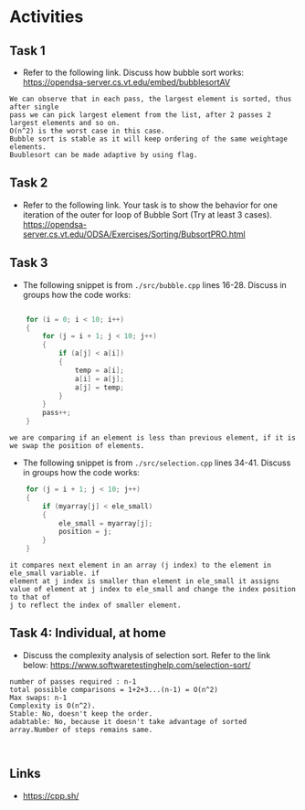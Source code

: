 # Activities

## Task 1

- Refer to the following link. Discuss how bubble sort works:
  https://opendsa-server.cs.vt.edu/embed/bubblesortAV

```
We can observe that in each pass, the largest element is sorted, thus after single
pass we can pick largest element from the list, after 2 passes 2 largest elements and so on.
O(n^2) is the worst case in this case. 
Bubble sort is stable as it will keep ordering of the same weightage elements.
Buublesort can be made adaptive by using flag.

```

## Task 2

- Refer to the following link. Your task is to show the behavior for one iteration of the outer for loop of Bubble Sort (Try at least 3 cases).
  https://opendsa-server.cs.vt.edu/ODSA/Exercises/Sorting/BubsortPRO.html

## Task 3

- The following snippet is from `./src/bubble.cpp` lines 16-28. Discuss in groups how the code works:

```cpp

    for (i = 0; i < 10; i++)
    {
        for (j = i + 1; j < 10; j++)
        {
            if (a[j] < a[i])
            {
                temp = a[i];
                a[i] = a[j];
                a[j] = temp;
            }
        }
        pass++;
    }
```
````
we are comparing if an element is less than previous element, if it is we swap the position of elements.
````


- The following snippet is from `./src/selection.cpp` lines 34-41. Discuss in groups how the code works:

```cpp
    for (j = i + 1; j < 10; j++)
    {
        if (myarray[j] < ele_small)
        {
            ele_small = myarray[j];
            position = j;
        }
    }
```

````
it compares next element in an array (j index) to the element in ele_small variable. if 
element at j index is smaller than element in ele_small it assigns
value of element at j index to ele_small and change the index position to that of 
j to reflect the index of smaller element.
````



## Task 4: Individual, at home

- Discuss the complexity analysis of selection sort. Refer to the link below:
  https://www.softwaretestinghelp.com/selection-sort/

````
number of passes required : n-1
total possible comparisons = 1+2+3...(n-1) = O(n^2)
Max swaps: n-1
Complexity is O(n^2).
Stable: No, doesn't keep the order.
adabtable: No, because it doesn't take advantage of sorted array.Number of steps remains same.



````


## Links

- https://cpp.sh/

